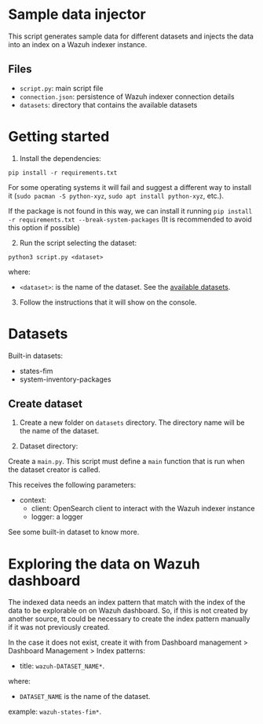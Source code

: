 # Sample data injector

This script generates sample data for different datasets and injects the data into an index on a Wazuh indexer instance.

## Files

- `script.py`: main script file
- `connection.json`: persistence of Wazuh indexer connection details
- `datasets`: directory that contains the available datasets

# Getting started

1.  Install the dependencies:

```console
pip install -r requirements.txt
```

For some operating systems it will fail and suggest a different way to install it (`sudo pacman -S python-xyz`, `sudo apt install python-xyz`, etc.).

If the package is not found in this way, we can install it running `pip install -r requirements.txt --break-system-packages` (It is recommended to avoid this option if possible)

2.  Run the script selecting the dataset:

```console
python3 script.py <dataset>
```

where:

- `<dataset>`: is the name of the dataset. See the [available datasets](#datasets).

3.  Follow the instructions that it will show on the console.

# Datasets

Built-in datasets:

- states-fim
- system-inventory-packages

## Create dataset

1. Create a new folder on `datasets` directory. The directory name will be the name of the dataset.

2. Dataset directory:

Create a `main.py`.
This script must define a `main` function that is run when the dataset creator is called.

This receives the following parameters:

- context:
  - client: OpenSearch client to interact with the Wazuh indexer instance
  - logger: a logger

See some built-in dataset to know more.

# Exploring the data on Wazuh dashboard

The indexed data needs an index pattern that match with the index of the data to be explorable on
on Wazuh dashboard. So, if this is not created by another source, tt could be necessary to create
the index pattern manually if it was not previously created.

In the case it does not exist, create it with from Dashboard management > Dashboard Management > Index patterns:

- title: `wazuh-DATASET_NAME*`.

where:

- `DATASET_NAME` is the name of the dataset.

example: `wazuh-states-fim*`.
